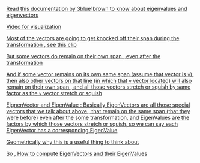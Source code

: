 [Read this documentation by 3blue1brown to know about eigenvalues and eigenvectors](https://www.3blue1brown.com/lessons/eigenvalues)

[Video for visualization](https://youtu.be/PFDu9oVAE-g?si=SbFauUrbJ7Fm3_YJ)

[Most of the vectors are going to get knocked off their span during the transformation , see this clip](https://youtu.be/PFDu9oVAE-g?si=nfvM19IPh24fcWnl&t=87)

[But some vectors do remain on their own span , even after the transformation](https://youtu.be/PFDu9oVAE-g?si=QoGpZc_69YWJPA-r&t=117)

[And if some vector remains on its own same span (assume that vector is `v`), then also other vectors on that line (in which that `v` vector located) will also remain on their own span , and all those vectors stretch or squish by same factor as the `v` vector stretch or squish](https://youtu.be/PFDu9oVAE-g?si=yrwO1egbu7O9w4pa&t=146)

[EignenVector and EigenValue : Basically EigenVectors are all those special vectors that we talk about above , that remain on the same span (that they were before) even after the some transformation, and EigenValues are the factors by which those vectors stretch or squish, so we can say each EigenVector has a corresponding EigenValue](https://youtu.be/PFDu9oVAE-g?si=qkoUJJ6lMFRB3pUc&t=202)

[Geometrically why this is a useful thing to think about](https://youtu.be/PFDu9oVAE-g?si=uhIhj1ohZPoJU_Pj&t=245)

[So , How to compute EigenVectors and their EigenValues](https://youtu.be/PFDu9oVAE-g?si=4bO_ZG06uGMYu2O2&t=327)
